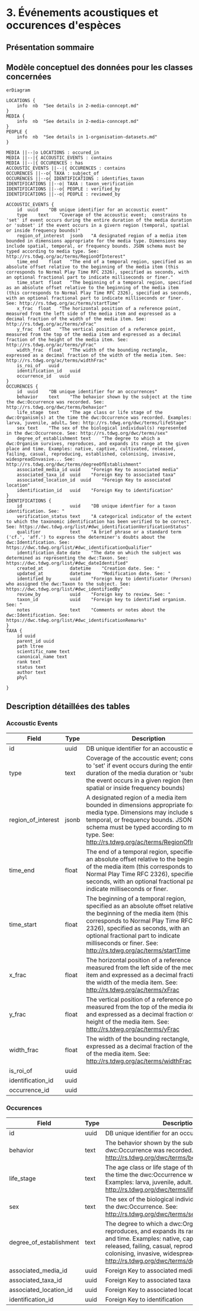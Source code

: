 # 3. Événements acoustiques et occurences d'espèces

## Présentation sommaire

## Modèle conceptuel des données pour les classes concernées

```mermaid
erDiagram

LOCATIONS {
    info  nb  "See details in 2-media-conncept.md"
}
MEDIA {
    info  nb  "See details in 2-media-conncept.md"
}
PEOPLE {
    info  nb  "See details in 1-organisation-datasets.md"
}

MEDIA ||--|o LOCATIONS : occured_in
MEDIA ||--|{ ACCOUSTIC_EVENTS : contains
MEDIA ||--|{ OCCURENCES : has
ACCOUSTIC_EVENTS ||--|{ OCCURENCES : contains
OCCURENCES ||--o{ TAXA : subject_of
OCCURENCES ||--o{ IDENTIFICATIONS : identifies_taxon
IDENTIFICATIONS ||--o| TAXA : taxon_verification
IDENTIFICATIONS ||--o{ PEOPLE : verified_by
IDENTIFICATIONS ||--o{ PEOPLE : reviewed_by

ACCOUSTIC_EVENTS {
    id	uuid	"DB unique identifier for an accoustic event"
    type	text	"Coverage of the accoustic event;  constrains to 'set' if event occurs during the entire duration of the media duration or 'subset' if the event occurs in a givern region (temporal, spatial or inside frequency bounds)"
    region_of_interest	jsonb	"A designated region of a media item bounded in dimensions appropriate for the media type. Dimensions may include spatial, temporal, or frequency bounds. JSON schema must be typed according to media type. See: http://rs.tdwg.org/ac/terms/RegionOfInterest"
    time_end	float	"The end of a temporal region, specified as an absolute offset relative to the beginning of the media item (this corresponds to Normal Play Time RFC 2326), specified as seconds, with an optional fractional part to indicate milliseconds or finer."
    time_start	float	"The beginning of a temporal region, specified as an absolute offset relative to the beginning of the media item (this corresponds to Normal Play Time RFC 2326), specified as seconds, with an optional fractional part to indicate milliseconds or finer. See: http://rs.tdwg.org/ac/terms/startTime"
    x_frac	float	"The horizontal position of a reference point, measured from the left side of the media item and expressed as a decimal fraction of the width of the media item. See: http://rs.tdwg.org/ac/terms/xFrac"
    y_frac	float	"The vertical position of a reference point, measured from the top of the media item and expressed as a decimal fraction of the height of the media item. See: http://rs.tdwg.org/ac/terms/yFrac"
    width_frac	float	"The width of the bounding rectangle, expressed as a decimal fraction of the width of the media item. See: http://rs.tdwg.org/ac/terms/widthFrac"
    is_roi_of	uuid
    identification_id	uuid
    occurrence_id	uuid
}
OCCURENCES {
    id	uuid	"DB unique identifier for an occurrences"
    behavior	text	"The behavior shown by the subject at the time the dwc:Occurrence was recorded. See: http://rs.tdwg.org/dwc/terms/behavior"
    life_stage	text	"The age class or life stage of the dwc:Organism(s) at the time the dwc:Occurrence was recorded. Examples: larva, juvenile, adult… See: http://rs.tdwg.org/dwc/terms/lifeStage"
    sex	text	"The sex of the biological individual(s) represented in the dwc:Occurrence. See: http://rs.tdwg.org/dwc/terms/sex"
    degree_of_establishment	text	"The degree to which a dwc:Organism survives, reproduces, and expands its range at the given place and time. Examples: native, captive, cultivated, released, failing, casual, reproducing, established, colonising, invasive, widespreadInvasive... See: http://rs.tdwg.org/dwc/terms/degreeOfEstablishment"
    associated_media_id	uuid	"Foreign Key to associated media"
    associated_taxa_id	uuid	"Foreign Key to associated taxa"
    associated_location_id	uuid	"Foreign Key to associated location"
    identification_id	uuid	"Foreign Key to identification"
}
IDENTIFICATIONS {
    id                  uuid    "DB unique identfier for a taxon identification. See: "
    verification_status text    "A categorical indicator of the extent to which the taxonomic identification has been verified to be correct. See: https://dwc.tdwg.org/list/#dwc_identificationVerificationStatus"
    qualifier           text    "A brief phrase or a standard term ('cf.', 'aff.') to express the determiner's doubts about the dwc:Identification. See: https://dwc.tdwg.org/list/#dwc_identificationQualifier"
    identification_date date    "The date on which the subject was determined as representing the dwc:Taxon. See: https://dwc.tdwg.org/list/#dwc_dateIdentified"
    created_at          datetime    "Creation date. See: "
    updated_at          datetime    "Modification date. See: "
    identified_by       uuid    "Foreign key to identificator (Person) who assigned the dwc:Taxon to the subject. See: https://dwc.tdwg.org/list/#dwc_identifiedBy"
    review_by           uuid    "Foreign key to review. See: "
    taxon_id            uuid    "Foreign key to identified organism. See: "
    notes               text    "Comments or notes about the dwc:Identification. See: https://dwc.tdwg.org/list/#dwc_identificationRemarks"
}
TAXA {
    id uuid
    parent_id uuid
    path ltree
    scientific_name text
    canonical_name text
    rank text
    status text
    author text
    phyl

}

```

## Description détaillées des tables

### Accoustic Events

| Field              | Type  | Description                                                                                                                                                                                                                                                                                           |
| ------------------ | ----- | ----------------------------------------------------------------------------------------------------------------------------------------------------------------------------------------------------------------------------------------------------------------------------------------------------- |
| id                 | uuid  | DB unique identifier for an accoustic event                                                                                                                                                                                                                                                           |
| type               | text  | Coverage of the accoustic event; constrains to 'set' if event occurs during the entire duration of the media duration or 'subset' if the event occurs in a given region (temporal, spatial or inside frequency bounds)                                                                                |
| region_of_interest | jsonb | A designated region of a media item bounded in dimensions appropriate for the media type. Dimensions may include spatial, temporal, or frequency bounds. JSON schema must be typed according to media type. See: http://rs.tdwg.org/ac/terms/RegionOfInterest                                         |
| time_end           | float | The end of a temporal region, specified as an absolute offset relative to the beginning of the media item (this corresponds to Normal Play Time RFC 2326), specified as seconds, with an optional fractional part to indicate milliseconds or finer.                                                  |
| time_start         | float | The beginning of a temporal region, specified as an absolute offset relative to the beginning of the media item (this corresponds to Normal Play Time RFC 2326), specified as seconds, with an optional fractional part to indicate milliseconds or finer. See: http://rs.tdwg.org/ac/terms/startTime |
| x_frac             | float | The horizontal position of a reference point, measured from the left side of the media item and expressed as a decimal fraction of the width of the media item. See: http://rs.tdwg.org/ac/terms/xFrac                                                                                                |
| y_frac             | float | The vertical position of a reference point, measured from the top of the media item and expressed as a decimal fraction of the height of the media item. See: http://rs.tdwg.org/ac/terms/yFrac                                                                                                       |
| width_frac         | float | The width of the bounding rectangle, expressed as a decimal fraction of the width of the media item. See: http://rs.tdwg.org/ac/terms/widthFrac                                                                                                                                                       |
| is_roi_of          | uuid  |                                                                                                                                                                                                                                                                                                       |
| identification_id  | uuid  |                                                                                                                                                                                                                                                                                                       |
| occurrence_id      | uuid  |                                                                                                                                                                                                                                                                                                       |

### Occurences

| Field                   | Type | Description                                                                                                                                                                                                                                                                                                 |
| ----------------------- | ---- | ----------------------------------------------------------------------------------------------------------------------------------------------------------------------------------------------------------------------------------------------------------------------------------------------------------- |
| id                      | uuid | DB unique identifier for an occurrences                                                                                                                                                                                                                                                                     |
| behavior                | text | The behavior shown by the subject at the time the dwc:Occurrence was recorded. See: http://rs.tdwg.org/dwc/terms/behavior                                                                                                                                                                                   |
| life_stage              | text | The age class or life stage of the dwc:Organism(s) at the time the dwc:Occurrence was recorded. Examples: larva, juvenile, adult… See: http://rs.tdwg.org/dwc/terms/lifeStage                                                                                                                               |
| sex                     | text | The sex of the biological individual(s) represented in the dwc:Occurrence. See: http://rs.tdwg.org/dwc/terms/sex                                                                                                                                                                                            |
| degree_of_establishment | text | The degree to which a dwc:Organism survives, reproduces, and expands its range at the given place and time. Examples: native, captive, cultivated, released, failing, casual, reproducing, established, colonising, invasive, widespreadInvasive... See: http://rs.tdwg.org/dwc/terms/degreeOfEstablishment |
| associated_media_id     | uuid | Foreign Key to associated media                                                                                                                                                                                                                                                                             |
| associated_taxa_id      | uuid | Foreign Key to associated taxa                                                                                                                                                                                                                                                                              |
| associated_location_id  | uuid | Foreign Key to associated location                                                                                                                                                                                                                                                                          |
| identification_id       | uuid | Foreign Key to identification                                                                                                                                                                                                                                                                               |
